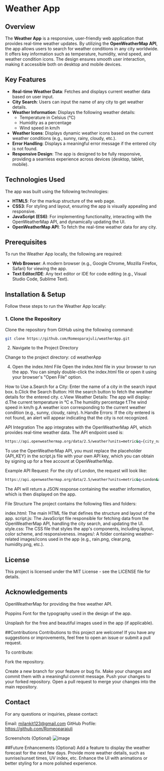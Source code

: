 # Weather App

## Overview

The **Weather App** is a responsive, user-friendly web application that provides real-time weather updates. By utilizing the **OpenWeatherMap API**, the app allows users to search for weather conditions in any city worldwide. It offers key information such as temperature, humidity, wind speed, and weather condition icons. The design ensures smooth user interaction, making it accessible both on desktop and mobile devices.

## Key Features

- **Real-time Weather Data**: Fetches and displays current weather data based on user input.
- **City Search**: Users can input the name of any city to get weather details.
- **Weather Information**: Displays the following weather details:
  - Temperature in Celsius (°C)
  - Humidity as a percentage
  - Wind speed in km/h
- **Weather Icons**: Displays dynamic weather icons based on the current weather conditions (e.g., sunny, rainy, cloudy, etc.).
- **Error Handling**: Displays a meaningful error message if the entered city is not found.
- **Responsive Design**: The app is designed to be fully responsive, providing a seamless experience across devices (desktop, tablet, mobile).
  
## Technologies Used

The app was built using the following technologies:

- **HTML5**: For the markup structure of the web page.
- **CSS3**: For styling and layout, ensuring the app is visually appealing and responsive.
- **JavaScript (ES6)**: For implementing functionality, interacting with the OpenWeatherMap API, and dynamically updating the UI.
- **OpenWeatherMap API**: To fetch the real-time weather data for any city.
  
## Prerequisites

To run the Weather App locally, the following are required:

- **Web Browser**: A modern browser (e.g., Google Chrome, Mozilla Firefox, Safari) for viewing the app.
- **Text Editor/IDE**: Any text editor or IDE for code editing (e.g., Visual Studio Code, Sublime Text).
  
## Installation & Setup

Follow these steps to run the Weather App locally:

### 1. Clone the Repository

Clone the repository from GitHub using the following command:

```bash
git clone https://github.com/Romeoparajuli/weatherApp.git
```
2. Navigate to the Project Directory
   
Change to the project directory:
cd weatherApp

4. Open the index.html File
Open the index.html file in your browser to run the app. You can simply double-click the index.html file or open it using your browser's "Open File" option.

How to Use
a.Search for a City: Enter the name of a city in the search input box.
b.Click the Search Button: Hit the search button to fetch the weather details for the entered city.
c.View Weather Details: The app will display:
d.The current temperature in °C
e.The humidity percentage
f.The wind speed in km/h
g.A weather icon corresponding to the current weather condition (e.g., sunny, cloudy, rainy).
h.Handle Errors: If the city entered is not found, an alert will appear indicating that the city is not recognized.

API Integration
The app integrates with the OpenWeatherMap API, which provides real-time weather data. The API endpoint used is:

```bash
https://api.openweathermap.org/data/2.5/weather?units=metric&q={city_name}&appid={API_KEY}
```
To use the OpenWeatherMap API, you must replace the placeholder {API_KEY} in the script.js file with your own API key, which you can obtain by signing up for a free account at OpenWeatherMap.

Example API Request:
For the city of London, the request will look like:

```bash
https://api.openweathermap.org/data/2.5/weather?units=metric&q=London&appid=your_api_key
```
The API will return a JSON response containing the weather information, which is then displayed on the app.

File Structure
The project contains the following files and folders:

index.html: The main HTML file that defines the structure and layout of the app.
script.js: The JavaScript file responsible for fetching data from the OpenWeatherMap API, handling the city search, and updating the UI.
style.css: The CSS file that styles the app's components, including layout, color scheme, and responsiveness.
images/: A folder containing weather-related images/icons used in the app (e.g., rain.png, clear.png, humidity.png, etc.).


## License
This project is licensed under the MIT License - see the LICENSE file for details.

## Acknowledgements
OpenWeatherMap for providing the free weather API.

Poppins Font for the typography used in the design of the app.

Unsplash for the free and beautiful images used in the app (if applicable).

##Contributions
Contributions to this project are welcome! If you have any suggestions or improvements, feel free to open an issue or submit a pull request.

To contribute:

Fork the repository.

Create a new branch for your feature or bug fix.
Make your changes and commit them with a meaningful commit message.
Push your changes to your forked repository.
Open a pull request to merge your changes into the main repository.

## Contact
For any questions or inquiries, please contact:

Email: milankit123@gmail.com
GitHub Profile: https://github.com/Romeoparajuli

Screenshots (Optional)
![image](https://github.com/user-attachments/assets/0482d94d-6048-4415-8a2a-359ad5efda24)



##Future Enhancements (Optional)
Add a feature to display the weather forecast for the next few days.
Provide more weather details, such as sunrise/sunset times, UV index, etc.
Enhance the UI with animations or better styling for a more polished experience.

